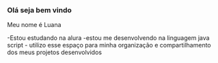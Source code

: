 ### Olá seja bem vindo
 Meu nome é Luana

 -Estou estudando na alura -estou me desenvolvendo na linguagem java script - utilizo esse espaço para minha organização e compartilhamento dos meus projetos desenvolvidos
